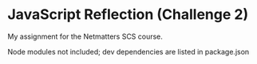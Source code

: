 # JavaScript Reflection (Challenge 2)
My assignment for the Netmatters SCS course.

Node modules not included; dev dependencies are listed in package.json
